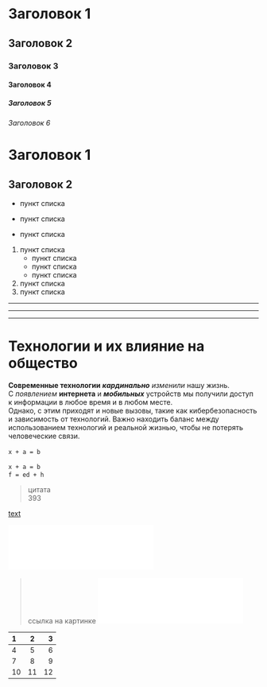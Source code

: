 # Заголовок 1
## Заголовок 2
### Заголовок 3
#### Заголовок 4
##### Заголовок 5
###### Заголовок 6

Заголовок 1 
=

Заголовок 2
-

* пункт списка
+ пункт списка
- пункт списка

1. пункт списка
    * пункт списка
    + пункт списка
    - пункт списка
2. пункт списка
3. пункт списка

***
---
___

# Технологии и их влияние на общество
**Современные технологии** ***кардинально*** *изменили* нашу жизнь.    
С _появлением_ __интернета__ и ___мобильных___ устройств мы получили доступ к информации в любое время и в любом месте.  
Однако, с этим приходят и новые вызовы, такие как кибербезопасность и зависимость от технологий. Важно находить баланс между использованием технологий и реальной жизнью, чтобы не потерять человеческие связи.

`
x + a = b  
`

```
x + a = b  
f = ed + h
```

> цитата  
393

>>

[text](https://stepik.org/lesson/671975/step/4?unit=670214)

![picture](3.6/img/Vector.png)

>ссылка на картинке
[![picture](3.6/img/Vector.png)](https://stepik.org/lesson/671975/step/4?unit=670214)

1 | 2 | 3 
:-- | :--: | --:
4 | 5 | 6
7 | 8 | 9
10 | 11 | 12
